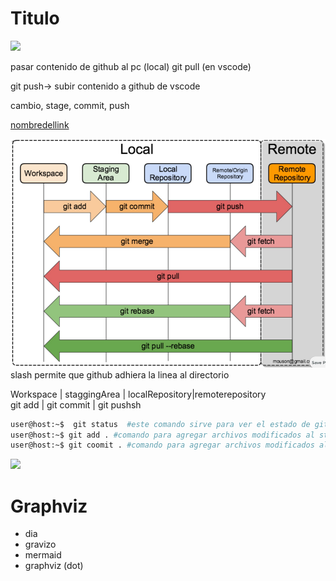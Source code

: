 # Titulo


<img src='https://g.gravizo.com/svg?
 digraph G {
    rankdir=LR;
    Computer->Github [ label="push" ];
    Github->Computer [ label="pull" ];    
    } 
'/>



pasar contenido de github al pc (local) git pull (en vscode)

git push-> subir contenido a github de vscode

cambio, stage, commit, push

[nombredellink](https://link)

![Workflow-git](  /images/Workflow_git.png) 
slash permite que github adhiera la linea al directorio


Workspace   |  staggingArea | localRepository|remoterepository \
git add       | git commit     | git pushsh 

``` bash
user@host:~$  git status  #este comando sirve para ver el estado de github
user@host:~$ git add . #comando para agregar archivos modificados al stage area 
user@host:~$ git coomit . #comando para agregar archivos modificados al stage area
```


<img src='https://g.gravizo.com/svg?
 digraph G {
   main -> parse -> execute;
   main -> init;
   main -> cleanup;
   execute -> make_string;
   execute -> printf
   init -> make_string;
   main -> printf;
   execute -> compare;
 }
'/>


# Graphviz 
- dia
- gravizo
- mermaid
- graphviz (dot)
